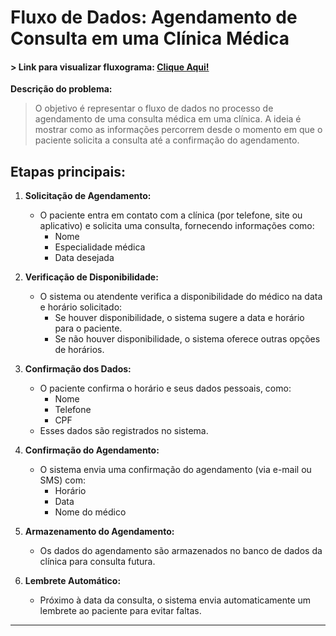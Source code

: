 # Fluxo de Dados: Agendamento de Consulta em uma Clínica Médica

#### > Link para visualizar fluxograma: [Clique Aqui!](https://lucid.app/lucidchart/066de240-83f4-4bfd-ac93-cbc6ab169df2/edit?viewport_loc=-4088%2C-1516%2C7172%2C3491%2C0_0&invitationId=inv_344781a2-59e4-485b-bf50-b37235d7ee91)

**Descrição do problema:**
> O objetivo é representar o fluxo de dados no processo de agendamento de uma consulta médica em uma clínica. A ideia é mostrar como as informações percorrem desde o momento em que o paciente solicita a consulta até a confirmação do agendamento.

## Etapas principais:

1. **Solicitação de Agendamento:**
   - O paciente entra em contato com a clínica (por telefone, site ou aplicativo) e solicita uma consulta, fornecendo informações como:
     - Nome
     - Especialidade médica
     - Data desejada

2. **Verificação de Disponibilidade:**
   - O sistema ou atendente verifica a disponibilidade do médico na data e horário solicitado:
     - Se houver disponibilidade, o sistema sugere a data e horário para o paciente.
     - Se não houver disponibilidade, o sistema oferece outras opções de horários.

3. **Confirmação dos Dados:**
   - O paciente confirma o horário e seus dados pessoais, como:
     - Nome
     - Telefone
     - CPF  
   - Esses dados são registrados no sistema.

4. **Confirmação do Agendamento:**
   - O sistema envia uma confirmação do agendamento (via e-mail ou SMS) com:
     - Horário
     - Data
     - Nome do médico

5. **Armazenamento do Agendamento:**
   - Os dados do agendamento são armazenados no banco de dados da clínica para consulta futura.

6. **Lembrete Automático:**
   - Próximo à data da consulta, o sistema envia automaticamente um lembrete ao paciente para evitar faltas.

---
